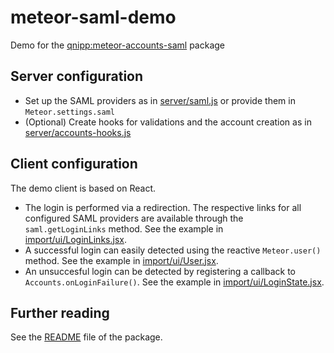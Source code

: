 # meteor-saml-demo

Demo for the [qnipp:meteor-accounts-saml](https://atmospherejs.com/qnipp/meteor-accounts-saml) package

## Server configuration

* Set up the SAML providers as in [server/saml.js](./server/saml.js) or provide them in `Meteor.settings.saml`
* (Optional) Create hooks for validations and the account creation as in [server/accounts-hooks.js](./server/account-hooks.js)

## Client configuration

The demo client is based on React.

* The login is performed via a redirection. The respective links for all configured SAML providers are available through the `saml.getLoginLinks` method. See the example in [import/ui/LoginLinks.jsx](./import/ui/LoginLinks.jsx).
* A successful login can easily detected using the reactive `Meteor.user()` method. See the example in [import/ui/User.jsx](./import/ui/User.jsx).
* An unsuccesful login can be detected by registering a callback to `Accounts.onLoginFailure()`. See the example in [import/ui/LoginState.jsx](./import/ui/LoginState.jsx).

## Further reading

See the [README](./packages/meteor-accounts-saml/README.md) file of the package.

